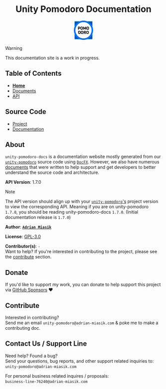 <h1 align="center">Unity Pomodoro Documentation</h1>

<p align="center">
  <img src="images/logo.png" width="64">
</p>

> [!WARNING]
> This documentation site is a work in progress.

## Table of Contents
- [**Home**](index.md)
- [Documents](documents/home.md)
- [API](api/index.md)

## Source Code
- [Project](https://github.com/adrian-miasik/unity-pomodoro)
- [Documentation](https://github.com/adrian-miasik/unity-pomodoro-docs)

## About
`unity-pomodoro-docs` is a documentation website mostly generated from our [`unity-pomodoro`](https://github.com/adrian-miasik/unity-pomodoro) source code using [`DocFX`](https://github.com/dotnet/docfx).
However, we also have numerous [documents](documents/home.md) that were written to help support and get developers to better understand the source code and architecture.

**API Version**: 1.7.0 

> [!NOTE]
> The API version should align up with your [`unity-pomodoro`'s](https://github.com/adrian-miasik/unity-pomodoro) project version to view the corresponding API.
> Meaning if you are on unity-pomodoro `1.7.0`, you should be reading unity-pomodoro-docs `1.7.0`. (Initial documentation release is `1.7.0`)

**Author**:  **[`Adrian Miasik`](https://adrian-miasik.com)**

**License**: [GPL-3.0](https://github.com/adrian-miasik/unity-pomodoro-docs/blob/develop/LICENSE)

**Contributor(s)**: `-`  
Want to help? If you're interested in contributing to the project, please see the <a href="#contribute">contribute</a> section.

## Donate
If you'd like to support my work, you can donate to help support this project via [GitHub Sponsors](https://github.com/sponsors/adrian-miasik) ❤️

## Contribute
Interested in contributing?  
Send me an email `unity-pomodoro@adrian-miasik.com` & poke me to make a contributing doc.

## Contact Us / Support Line
Need help?  Found a bug?  
Send your questions, bug reports, and other support related inquiries to:  
`unity-pomodoro@adrian-miasik.com`

For personal business related inquires / proposals:  
`business-line-76240@adrian-miasik.com`
